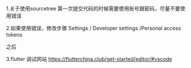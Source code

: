1.关于使用sourcetree 
第一次提交代码的时候需要使用账号跟密码，尽量不要使用错误

2.如果使用错误，修改步骤
Settings / Developer settings /Personal access tokens

之后 


3.flutter 调试网站
https://flutterchina.club/get-started/editor/#vscode